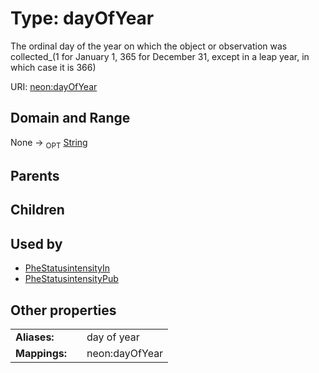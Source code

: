
# Type: dayOfYear


The ordinal day of the year on which the object or observation was collected_(1 for January 1, 365 for December 31, except in a leap year, in which case it is 366)

URI: [neon:dayOfYear](https://data.neonscience.org/dayOfYear)


## Domain and Range

None ->  <sub>OPT</sub> [String](types/String.md)

## Parents


## Children


## Used by

 * [PheStatusintensityIn](PheStatusintensityIn.md)
 * [PheStatusintensityPub](PheStatusintensityPub.md)

## Other properties

|  |  |  |
| --- | --- | --- |
| **Aliases:** | | day of year |
| **Mappings:** | | neon:dayOfYear |

